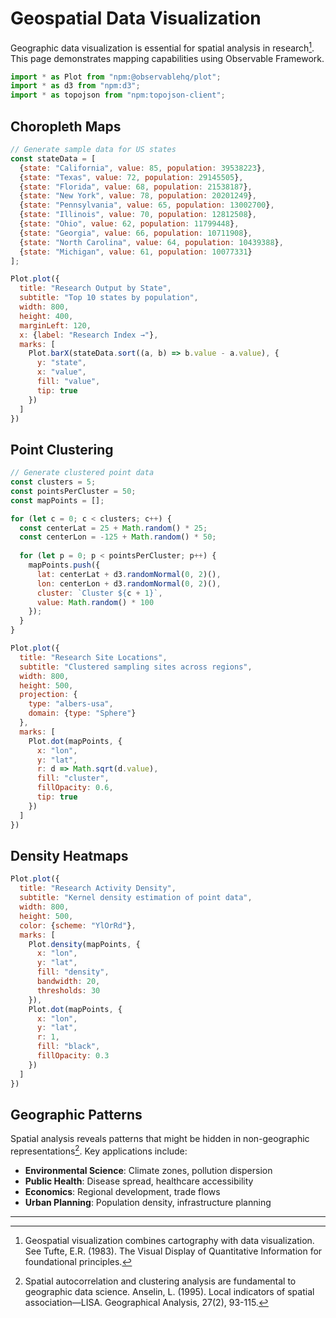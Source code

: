 # Geospatial Data Visualization

Geographic data visualization is essential for spatial analysis in research[^1]. This page demonstrates mapping capabilities using Observable Framework.

```js
import * as Plot from "npm:@observablehq/plot";
import * as d3 from "npm:d3";
import * as topojson from "npm:topojson-client";
```

## Choropleth Maps

```js
// Generate sample data for US states
const stateData = [
  {state: "California", value: 85, population: 39538223},
  {state: "Texas", value: 72, population: 29145505},
  {state: "Florida", value: 68, population: 21538187},
  {state: "New York", value: 78, population: 20201249},
  {state: "Pennsylvania", value: 65, population: 13002700},
  {state: "Illinois", value: 70, population: 12812508},
  {state: "Ohio", value: 62, population: 11799448},
  {state: "Georgia", value: 66, population: 10711908},
  {state: "North Carolina", value: 64, population: 10439388},
  {state: "Michigan", value: 61, population: 10077331}
];
```

```js
Plot.plot({
  title: "Research Output by State",
  subtitle: "Top 10 states by population",
  width: 800,
  height: 400,
  marginLeft: 120,
  x: {label: "Research Index →"},
  marks: [
    Plot.barX(stateData.sort((a, b) => b.value - a.value), {
      y: "state",
      x: "value",
      fill: "value",
      tip: true
    })
  ]
})
```

## Point Clustering

```js
// Generate clustered point data
const clusters = 5;
const pointsPerCluster = 50;
const mapPoints = [];

for (let c = 0; c < clusters; c++) {
  const centerLat = 25 + Math.random() * 25;
  const centerLon = -125 + Math.random() * 50;
  
  for (let p = 0; p < pointsPerCluster; p++) {
    mapPoints.push({
      lat: centerLat + d3.randomNormal(0, 2)(),
      lon: centerLon + d3.randomNormal(0, 2)(),
      cluster: `Cluster ${c + 1}`,
      value: Math.random() * 100
    });
  }
}
```

```js
Plot.plot({
  title: "Research Site Locations",
  subtitle: "Clustered sampling sites across regions",
  width: 800,
  height: 500,
  projection: {
    type: "albers-usa",
    domain: {type: "Sphere"}
  },
  marks: [
    Plot.dot(mapPoints, {
      x: "lon",
      y: "lat", 
      r: d => Math.sqrt(d.value),
      fill: "cluster",
      fillOpacity: 0.6,
      tip: true
    })
  ]
})
```

## Density Heatmaps

```js
Plot.plot({
  title: "Research Activity Density",
  subtitle: "Kernel density estimation of point data",
  width: 800,
  height: 500,
  color: {scheme: "YlOrRd"},
  marks: [
    Plot.density(mapPoints, {
      x: "lon",
      y: "lat",
      fill: "density",
      bandwidth: 20,
      thresholds: 30
    }),
    Plot.dot(mapPoints, {
      x: "lon",
      y: "lat",
      r: 1,
      fill: "black",
      fillOpacity: 0.3
    })
  ]
})
```

## Geographic Patterns

Spatial analysis reveals patterns that might be hidden in non-geographic representations[^2]. Key applications include:

- **Environmental Science**: Climate zones, pollution dispersion
- **Public Health**: Disease spread, healthcare accessibility  
- **Economics**: Regional development, trade flows
- **Urban Planning**: Population density, infrastructure planning

---

[^1]: Geospatial visualization combines cartography with data visualization. See Tufte, E.R. (1983). The Visual Display of Quantitative Information for foundational principles.

[^2]: Spatial autocorrelation and clustering analysis are fundamental to geographic data science. Anselin, L. (1995). Local indicators of spatial association—LISA. Geographical Analysis, 27(2), 93-115.